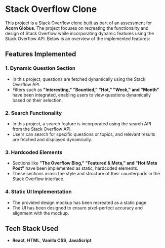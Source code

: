 # Stack Overflow Clone

This project is a Stack Overflow clone built as part of an assessment for **Acorn Globus**. The project focuses on recreating the functionality and design of Stack Overflow while incorporating dynamic features using the Stack Overflow API. Below is an overview of the implemented features:

## Features Implemented


### 1. Dynamic Question Section
- In this project, questions are fetched dynamically using the Stack Overflow API.
- Filters such as **"Interesting," "Bountied," "Hot," "Week," and "Month"** have been integrated, enabling users to view questions dynamically based on their selection.
  
### 2. Search Functionality
- In this project, a search feature is incorporated using the search API from the Stack Overflow API.
- Users can search for specific questions or topics, and relevant results are fetched and displayed dynamically.

### 3. Hardcoded Elements
- Sections like **"The Overflow Blog," "Featured & Meta," and "Hot Meta Post"** have been implemented as static, hardcoded elements.
- These sections mimic the style and structure of their counterparts in the Stack Overflow interface.

### 4. Static UI Implementation
- The provided design mockup has been recreated as a static page.
- The UI has been designed to ensure pixel-perfect accuracy and alignment with the mockup.


## Tech Stack Used
- **React**, **HTML**, **Vanilla CSS**, **JavaScript**
